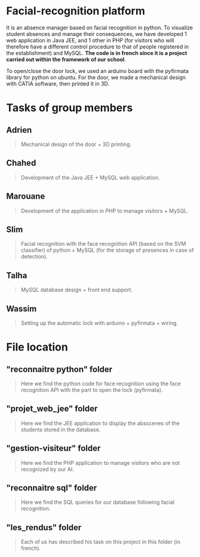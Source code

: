 # Facial-recognition platform 

It is an absence manager based on facial recognition in python.
To visualize student absences and manage their consequences, we have developed 1 web application in Java JEE, and 1 other in PHP (for visitors who will therefore have a different control procedure to that of people registered in the establishment) and MySQL. 
**The code is in french since it is a project carried out within the framework of our school**.

To open/close the door lock, we used an arduino board with the pyfirmata library for python on ubuntu. For the door, we made a mechanical design with CATIA software, then printed it in 3D.

# Tasks of group members
## Adrien
> Mechanical design of the door + 3D printing.

## Chahed
> Development of the Java JEE + MySQL web application.

## Marouane
> Development of the application in PHP to manage visitors + MySQL.

## Slim 
> Facial recognition with the face recognition API (based on the SVM classifier) of python + MySQL (for the storage of presences in case of detection).

## Talha
> MySQL database design + front end support.
  
## Wassim
> Setting up the automatic lock with arduino + pyfirmata + wiring.

# File location
## "reconnaitre python" folder
> Here we find the python code for face recognition using the face recognition API with the part to open the lock (pyfirmata).

## "projet_web_jee" folder
> Here we find the JEE application to display the absscenes of the students stored in the database.

## "gestion-visiteur" folder
> Here we find the PHP application to manage visitors who are not recognized by our AI.

## "reconnaitre sql" folder 
> Here we find the SQL queries for our database following facial recognition.
 
## "les_rendus" folder 
> Each of us has described his task on this project in this folder (in french).
